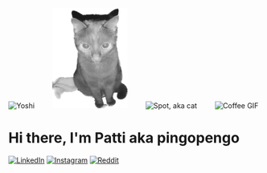 
<div>
    <img alt="Yoshi" height="200" width="150" src="Yoshi.png"> &nbsp;&nbsp;&nbsp;&nbsp;&nbsp;&nbsp;&nbsp;
    <img alt="Vigil, aka cat" height="200" width="150" src="Vigil.png"/> &nbsp;&nbsp;&nbsp;&nbsp;&nbsp;&nbsp;&nbsp;
    <img alt="Spot, aka cat" height="150" width="200" src="SpotEcke.png"/> &nbsp;&nbsp;&nbsp;&nbsp;&nbsp;&nbsp;&nbsp;
    <img alt="Coffee GIF" height="200" width="200" src="https://media.giphy.com/media/Q5Qt0TOp7eippwBMIg/giphy.gif">
</div>

# Hi there, I'm Patti aka pingopengo


<a href="https://www.linkedin.com/in/patricia-vernau-a71b4b228/" target="_blank">
    <img src="https://img.shields.io/badge/-LinkedIn-0077B5?style=flat&logo=Linkedin&logoColor=white" alt="LinkedIn"></a>
<a href="https://www.instagram.com/pingopengo/" target="_blank">
    <img src="https://img.shields.io/badge/-Instagram-E4405F?style=flat&logo=Instagram&logoColor=white" alt="Instagram"></a>
<a href="https://www.reddit.com/user/pingopengo" target="_blank">
    <img src="https://img.shields.io/badge/-Reddit-FF4500?style=flat&logo=Reddit&logoColor=white" alt="Reddit"></a> 
